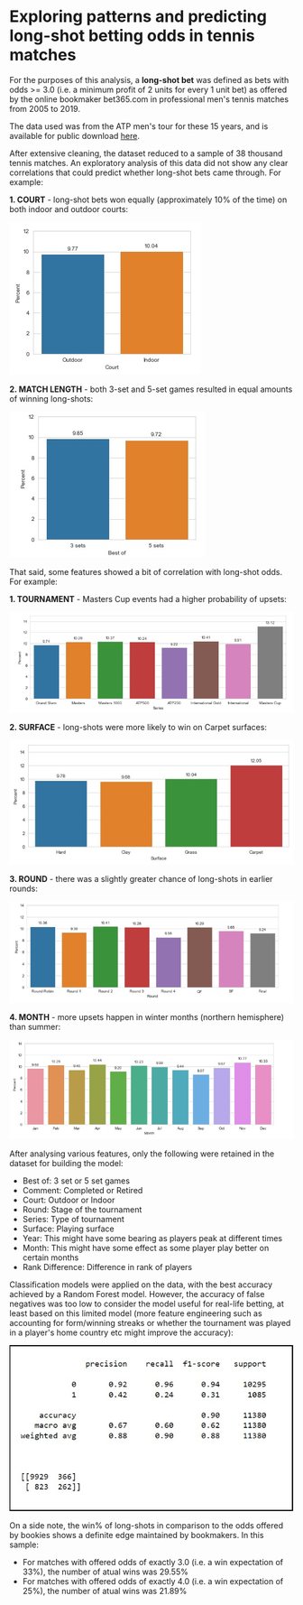 # Exploring patterns and predicting long-shot betting odds in tennis matches

For the purposes of this analysis, a <b>long-shot bet</b> was defined as bets with odds >= 3.0 (i.e. a minimum profit of 2 units for every 1 unit bet) as offered by the online bookmaker bet365.com in professional men's tennis matches from 2005 to 2019.

<p>The data used was from the ATP men's tour for these 15 years, and is available for public download <a href="https://www.kaggle.com/hakeem/atp-and-wta-tennis-data">here</a>. </p>

<p>After extensive cleaning, the dataset reduced to a sample of 38 thousand tennis matches. An exploratory analysis of this data did not show any clear correlations that could predict whether long-shot bets came through. For example:</p>

<p><b>1. COURT</b> - long-shot bets won equally (approximately 10% of the time) on both indoor and outdoor courts:</p>

![](images/court.jpg)

<p><b>2. MATCH LENGTH</b> - both 3-set and 5-set games resulted in equal amounts of winning long-shots:</p>

![](images/sets.jpg)

<p>That said, some features showed a bit of correlation with long-shot odds. For example:</p>

<p><b>1. TOURNAMENT</b> - Masters Cup events had a higher probability of upsets:</p>

![](images/tournament.jpg)

<p><b>2. SURFACE</b> - long-shots were more likely to win on Carpet surfaces:</p>

![](images/surface.jpg)

<p><b>3. ROUND</b> - there was a slightly greater chance of long-shots in earlier rounds:</p>

![](images/round.jpg)

<p><b>4. MONTH</b> - more upsets happen in winter months (northern hemisphere) than summer:</p>

![](images/month.jpg)

<p>After analysing various features, only the following were retained in the dataset for building the model:</p>

<ul>
<li>Best of: 3 set or 5 set games</li>
<li>Comment: Completed or Retired</li>
<li>Court: Outdoor or Indoor</li>
<li>Round: Stage of the tournament</li>
<li>Series: Type of tournament</li>
<li>Surface: Playing surface</li>
<li>Year: This might have some bearing as players peak at different times</li>
<li>Month: This might have some effect as some player play better on certain months</li>
<li>Rank Difference: Difference in rank of players</li>
</ul>

<p>Classification models were applied on the data, with the best accuracy achieved by a Random Forest model. However, the accuracy of false negatives was too low to consider the model useful for real-life betting, at least based on this limited model (more feature engineering such as accounting for form/winning streaks or whether the tournament was played in a player's home country etc might improve the accuracy):</p>

![](images/error_report.jpg)

<p>On a side note, the win% of long-shots in comparison to the odds offered by bookies shows a definite edge maintained by bookmakers. In this sample:</p>
<ul>
<li>For matches with offered odds of exactly 3.0 (i.e. a win expectation of 33%), the number of atual wins was 29.55%</li>
<li>For matches with offered odds of exactly 4.0 (i.e. a win expectation of 25%), the number of atual wins was 21.89%</li>
</ul>





